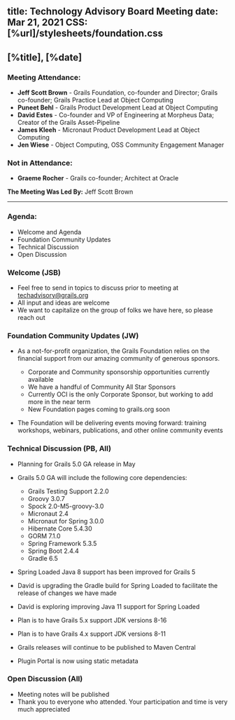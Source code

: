 title: Technology Advisory Board Meeting
date: Mar 21, 2021
CSS: [%url]/stylesheets/foundation.css
---

## [%title], [%date] 

### Meeting Attendance:

* **Jeff Scott Brown** - Grails Foundation, co-founder and Director; Grails co-founder; Grails Practice Lead at Object Computing
* **Puneet Behl** - Grails Product Development Lead at Object Computing
* **David Estes** - Co-founder and VP of Engineering at Morpheus Data; Creator of the Grails Asset-Pipeline
* **James Kleeh** - Micronaut Product Development Lead at Object Computing
* **Jen Wiese** - Object Computing, OSS Community Engagement Manager

### Not in Attendance:

* **Graeme Rocher** - Grails co-founder; Architect at Oracle

**The Meeting Was Led By:** Jeff Scott Brown

***

### Agenda:

* Welcome and Agenda
* Foundation Community Updates
* Technical Discussion
* Open Discussion

### Welcome (JSB)

* Feel free to send in topics to discuss prior to meeting at techadvisory@grails.org
* All input and ideas are welcome
* We want to capitalize on the group of folks we have here, so please reach out

### Foundation Community Updates (JW)

* As a not-for-profit organization, the Grails Foundation relies on the financial support from our amazing community of
  generous sponsors.

    * Corporate and Community sponsorship opportunities currently available
    * We have a handful of Community All Star Sponsors
    * Currently OCI is the only Corporate Sponsor, but working to add more in the near term
    * New Foundation pages coming to grails.org soon
* The Foundation will be delivering events moving forward: training workshops, webinars, publications, and other online
  community events

### Technical Discussion (PB, All)

* Planning for Grails 5.0 GA release in May
* Grails 5.0 GA will include the following core dependencies:

    * Grails Testing Support 2.2.0
    * Groovy 3.0.7
    * Spock 2.0-M5-groovy-3.0
    * Micronaut 2.4
    * Micronaut for Spring 3.0.0
    * Hibernate Core 5.4.30
    * GORM 7.1.0
    * Spring Framework 5.3.5
    * Spring Boot 2.4.4
    * Gradle 6.5
* Spring Loaded Java 8 support has been improved for Grails 5
* David is upgrading the Gradle build for Spring Loaded to facilitate the release of changes we have made
* David is exploring improving Java 11 support for Spring Loaded
* Plan is to have Grails 5.x support JDK versions 8-16
* Plan is to have Grails 4.x support JDK versions 8-11
* Grails releases will continue to be published to Maven Central
* Plugin Portal is now using static metadata

### Open Discussion (All)

* Meeting notes will be published
* Thank you to everyone who attended. Your participation and time is very much appreciated
